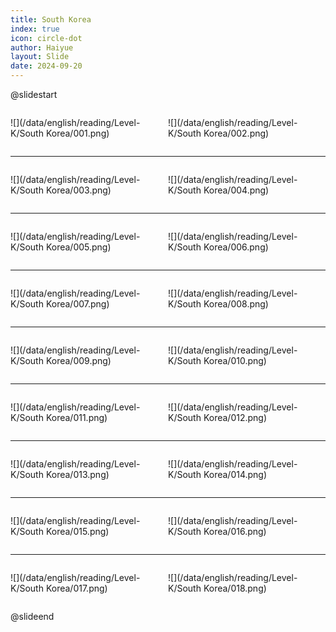 ```yaml
---
title: South Korea
index: true
icon: circle-dot
author: Haiyue
layout: Slide
date: 2024-09-20
---
```

 
@slidestart

<div style="display:flex">
<div style="flex:1">

![](/data/english/reading/Level-K/South Korea/001.png)
</div>
<div style="flex:1">

![](/data/english/reading/Level-K/South Korea/002.png)
</div>
</div>

---

<div style="display:flex">
<div style="flex:1">

![](/data/english/reading/Level-K/South Korea/003.png)
</div>
<div style="flex:1">

![](/data/english/reading/Level-K/South Korea/004.png)
</div>
</div>

---

<div style="display:flex">
<div style="flex:1">

![](/data/english/reading/Level-K/South Korea/005.png)
</div>
<div style="flex:1">

![](/data/english/reading/Level-K/South Korea/006.png)
</div>
</div>

---

<div style="display:flex">
<div style="flex:1">

![](/data/english/reading/Level-K/South Korea/007.png)
</div>
<div style="flex:1">

![](/data/english/reading/Level-K/South Korea/008.png)
</div>
</div>

---

<div style="display:flex">
<div style="flex:1">

![](/data/english/reading/Level-K/South Korea/009.png)
</div>
<div style="flex:1">

![](/data/english/reading/Level-K/South Korea/010.png)
</div>
</div>

---

<div style="display:flex">
<div style="flex:1">

![](/data/english/reading/Level-K/South Korea/011.png)
</div>
<div style="flex:1">

![](/data/english/reading/Level-K/South Korea/012.png)
</div>
</div>

---

<div style="display:flex">
<div style="flex:1">

![](/data/english/reading/Level-K/South Korea/013.png)
</div>
<div style="flex:1">

![](/data/english/reading/Level-K/South Korea/014.png)
</div>
</div>

---

<div style="display:flex">
<div style="flex:1">

![](/data/english/reading/Level-K/South Korea/015.png)
</div>
<div style="flex:1">

![](/data/english/reading/Level-K/South Korea/016.png)
</div>
</div>

---

<div style="display:flex">
<div style="flex:1">

![](/data/english/reading/Level-K/South Korea/017.png)
</div>
<div style="flex:1">

![](/data/english/reading/Level-K/South Korea/018.png)
</div>
</div>

@slideend
